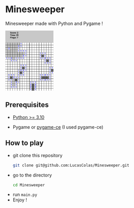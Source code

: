 # Minesweeper

Minesweeper made with Python and Pygame ! 

<img src="https://github.com/LucasColas/Minesweeper/blob/main/img/img.png" width=30% height=30%>


## Prerequisites 
* [Python >= 3.10](https://www.python.org/)

* Pygame or [pygame-ce](https://pyga.me/) (I used pygame-ce)

## How to play
* git clone this repository
  ```bash
  git clone git@github.com:LucasColas/Minesweeper.git
  ```
* go to the directory
  ```bash
  cd Minesweeper
  ```
* run `main.py`
* Enjoy !

